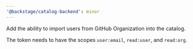 ```yaml
---
'@backstage/catalog-backend': minor
---
```


Add the ability to import users from GitHub Organization into the catalog.

The token needs to have the scopes `user:email`, `read:user`, and `read:org`.
